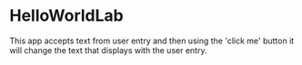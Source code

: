 # HelloWorldLab
This app accepts text from user entry and then using the 'click me' button it will change the text that displays with the user entry.
